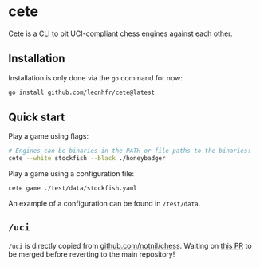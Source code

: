 # cete

Cete is a CLI to pit UCI-compliant chess engines against each other.

## Installation

Installation is only done via the `go` command for now:

```sh
go install github.com/leonhfr/cete@latest
```

## Quick start

Play a game using flags:

```sh
# Engines can be binaries in the PATH or file paths to the binaries:
cete --white stockfish --black ./honeybadger
```

Play a game using a configuration file:

```sh
cete game ./test/data/stockfish.yaml
```

An example of a configuration can be found in `/test/data`.

## `/uci`

`/uci` is directly copied from [github.com/notnil/chess](https://github.com/notnil/chess). Waiting on [this PR](https://github.com/notnil/chess/pull/114) to be merged before reverting to the main repository!
